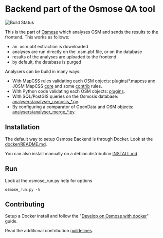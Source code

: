 # Backend part of the Osmose QA tool

![Build Status](https://api.travis-ci.com/osm-fr/osmose-backend.svg?branch=master)

This is the part of [Osmose](http://osmose.openstreetmap.fr) which analyses OSM
and sends the results to the frontend. This works as follows:

  - an .osm.pbf extraction is downloaded
  - analyses are run directly on the .osm.pbf file, or on the database
  - results of the analyses are uploaded to the frontend
  - by default, the database is purged

Analysers can be build in many ways:

  - With [MapCSS](https://josm.openstreetmap.de/wiki/Help/Styles/MapCSSImplementation) rules validating each OSM objects: [plugins/*.mapcss](plugins) and JOSM MapCSS [core](https://josm.openstreetmap.de/browser/josm/trunk/resources/data/validator/) and some [contrib](https://josm.openstreetmap.de/wiki/Rules) rules.
  - With Python code validating each OSM objects: [plugins](plugins).
  - With SQL/PostGIS queries on the Osmosis database: [analysers/analyser_osmosis_*.py](analysers).
  - By configuring a comparator of OpenData and OSM objects: [analysers/analyser_merge_*.py](analysers).

## Installation

The default way to setup Osmose Backend is through Docker. Look at the
[docker/README.md](docker/README.md).

You can also install manually on a debian distribution [INSTALL.md](INSTALL.md).

## Run

Look at the osmose_run.py help for options
```
osmose_run.py -h
```

## Contributing

Setup a Docker install and follow the
"[Develop on Osmose with docker](docker/README.md#develop-on-osmose-with-docker)"
guide.

Read the additional contribution [guildelines](CONTRIBUTING.md).
